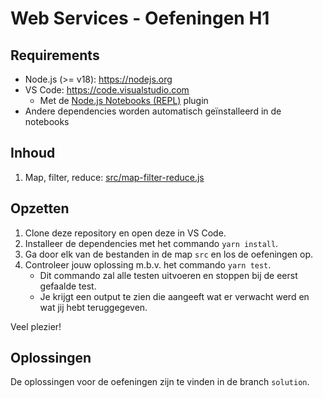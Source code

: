# Web Services - Oefeningen H1

## Requirements

- Node.js (>= v18): <https://nodejs.org>
- VS Code: <https://code.visualstudio.com>
  - Met de [Node.js Notebooks (REPL)](https://marketplace.visualstudio.com/items?itemName=donjayamanne.typescript-notebook) plugin
- Andere dependencies worden automatisch geïnstalleerd in de notebooks

## Inhoud

1. Map, filter, reduce: [src/map-filter-reduce.js](src/map-filter-reduce.js)

## Opzetten

1. Clone deze repository en open deze in VS Code.
2. Installeer de dependencies met het commando `yarn install`.
3. Ga door elk van de bestanden in de map `src` en los de oefeningen op.
4. Controleer jouw oplossing m.b.v. het commando `yarn test`.
   - Dit commando zal alle testen uitvoeren en stoppen bij de eerst gefaalde test.
   - Je krijgt een output te zien die aangeeft wat er verwacht werd en wat jij hebt teruggegeven.

Veel plezier!

## Oplossingen

De oplossingen voor de oefeningen zijn te vinden in de branch `solution`.
